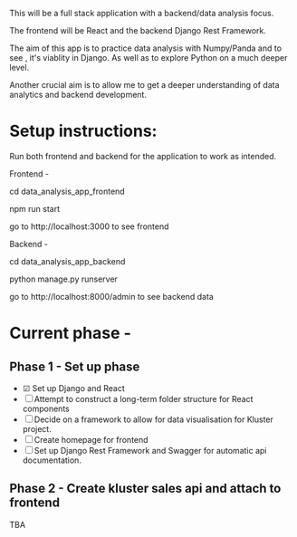 This will be a full stack application with a backend/data analysis focus.

The frontend will be React and the backend Django Rest Framework.

The aim of this app is to practice data analysis with Numpy/Panda and to see ,
it's viablity in Django. As well as to explore Python on a much deeper level.

Another crucial aim is to allow me to get a deeper understanding of data analytics and backend development.

# Setup instructions:

Run both frontend and backend for the application to work as intended.

Frontend -

cd data_analysis_app_frontend

npm run start

go to http://localhost:3000 to see frontend

Backend -

cd data_analysis_app_backend

python manage.py runserver

go to http://localhost:8000/admin to see backend data

# Current phase -

## Phase 1 - Set up phase

- &#9745; Set up Django and React
- &#9744; Attempt to construct a long-term folder structure for React components
- &#9744; Decide on a framework to allow for data visualisation for Kluster project.
- &#9744; Create homepage for frontend
- &#9744; Set up Django Rest Framework and Swagger for automatic api documentation.

## Phase 2 - Create kluster sales api and attach to frontend

TBA
